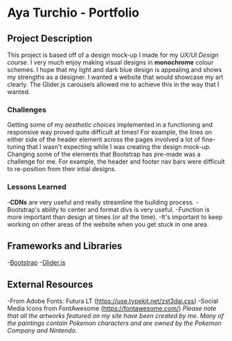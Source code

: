 # Aya Turchio - Portfolio

## Project Description
This project is based off of a design mock-up I made for my *UX/UI Design course*. I very much enjoy making visual designs in **monochrome** colour schemes. I hope that my light and dark blue design is appealing and shows my strengths as a designer. 
I wanted a website that would showcase my art clearly. The Glider.js carousels allowed me to achieve this in the way that I wanted.

### Challenges
Getting some of my *aesthetic choices* implemented in a functioning and responsive way proved quite difficult at times! For example, the lines on either side of the header element across the pages involved a lot of fine-tuning that I wasn't expecting while I was creating the design mock-up.
Changing some of the elements that Bootstrap has pre-made was a challenge for me. For example, the header and footer nav bars were difficult to re-position from their intial designs.

### Lessons Learned
-**CDNs** are very useful and really streamline the building process.
-Bootstrap's ability to center and format divs is very useful.
-Function is more important than design at times (or all the time).
-It's important to keep working on other areas of the website when you get stuck in one area.

## Frameworks and Libraries
-[Bootstrap](https://getbootstrap.com/)
-[Glider.js](https://nickpiscitelli.github.io/Glider.js/)

## External Resources
-From Adobe Fonts: Futura LT (https://use.typekit.net/zst3dai.css)
-Social Media Icons from FontAwesome (https://fontawesome.com/)
*Please note that all the artworks featured on my site have been created by me. Many of the paintings contain Pokemon characters and are owned by the Pokemon Company and Nintendo.*